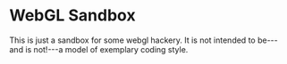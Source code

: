 WebGL Sandbox
=============

This is just a sandbox for some webgl hackery. It is not intended to be---and is not!---a model of exemplary coding style.

